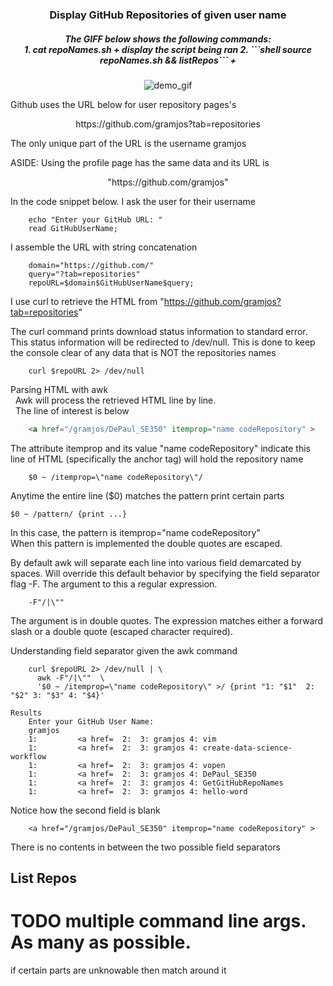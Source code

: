 <h3 align="center">
	Display GitHub Repositories of given user name
</h3>
<h5 align="center">
The GIFF below shows the following commands:<br>
1. cat repoNames.sh
	+ display the script being ran
2. ```shell source repoNames.sh && listRepos```
	+ 

</h5>

<p align="center">
  <img 
    src="https://media.giphy.com/media/QS6nYlQUgstr48Jyb7/giphy.gif"
	alt="demo_gif"
  />
  
</p>


Github uses the URL below for user repository pages's
<p align="center">https://github.com/gramjos?tab=repositories </p>
The only unique part of the URL is the username gramjos

ASIDE: Using the profile page has the same data and its URL is
<p align="center">
	"https://github.com/gramjos"
</p>

In the code snippet below. I ask the user for their username

```shell
	echo "Enter your GitHub URL: "
	read GitHubUserName;
```

I assemble the URL with string concatenation 

```shell
	domain="https://github.com/"
	query="?tab=repositories"
	repoURL=$domain$GitHubUserName$query;
```

I use curl to retrieve the HTML from 
	"https://github.com/gramjos?tab=repositories"

The curl command prints download status information to standard error. This 
	status information will be redirected to /dev/null. This is done to keep
	the console clear of any data that is NOT the repositories names

```shell
	curl $repoURL 2> /dev/null
```

Parsing HTML with awk<br>
	&nbsp;&nbsp;Awk will process the retrieved HTML line by line.<br> 
	&nbsp;&nbsp;The line of interest is below

```HTML        
	<a href="/gramjos/DePaul_SE350" itemprop="name codeRepository" >
```

<p>The attribute itemprop and its value "name codeRepository" indicate this 
		line of HTML (specifically the anchor tag) will hold the repository
		name</p>

```shell  
	$0 ~ /itemprop=\"name codeRepository\"/ 
```

<p>Anytime the entire line ($0) matches the pattern print certain parts</p>

	$0 ~ /pattern/ {print ...}

<p>In this case, the pattern is itemprop="name codeRepository" <br>
	When this pattern is implemented the double quotes are escaped.</p>

<p>By default awk will separate each line into various field demarcated 
		by spaces. Will override this default behavior by specifying the
		field separator flag -F. The argument to this a regular expression.</p>
		

```shell	
	-F"/|\""  
```

<p>The argument is in double quotes. The expression matches either a forward
		slash or a double quote (escaped character required). </p>

Understanding field separator
  given the awk command

```shell
	curl $repoURL 2> /dev/null | \
	  awk -F"/|\"" 	\
	  '$0 ~ /itemprop=\"name codeRepository\" >/ {print "1: "$1"  2: "$2" 3: "$3" 4: "$4}'
```

	Results
		Enter your GitHub User Name: 
		gramjos
		1:         <a href=  2:  3: gramjos 4: vim
		1:         <a href=  2:  3: gramjos 4: create-data-science-workflow
		1:         <a href=  2:  3: gramjos 4: vopen
		1:         <a href=  2:  3: gramjos 4: DePaul_SE350
		1:         <a href=  2:  3: gramjos 4: GetGitHubRepoNames
		1:         <a href=  2:  3: gramjos 4: hello-word

Notice how the second field is blank

```shell     
	<a href="/gramjos/DePaul_SE350" itemprop="name codeRepository" >	
```

There is no contents in between the two possible field separators


## List Repos
# TODO multiple command line args. As many as possible. 
if certain parts are unknowable then match around it

